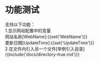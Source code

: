 # 功能测试

支持以下功能：  
1.显示网站配置中的变量  
网站名称[WebName]:{{set('WebName')}}  
更新日期[UpdateTime]:{{set('UpdateTime')}}  
2.在文件内引入另一个文件[举例引入目录]  
{{include('docs/directory-true.md')}}